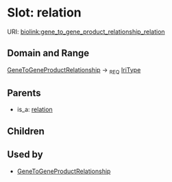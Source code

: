 
# Slot: relation




URI: [biolink:gene_to_gene_product_relationship_relation](https://w3id.org/biolink/vocab/gene_to_gene_product_relationship_relation)

## Domain and Range

[GeneToGeneProductRelationship](GeneToGeneProductRelationship.md) ->  <sub>REQ</sub> [IriType](IriType.md)

## Parents

 *  is_a: [relation](relation.md)

## Children


## Used by

 * [GeneToGeneProductRelationship](GeneToGeneProductRelationship.md)
